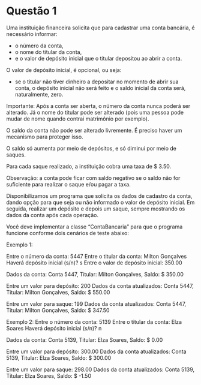 # Questão 1


Uma instituição financeira solicita que para cadastrar uma conta bancária, é necessário informar:
- o número da conta, 
- o nome do titular da conta, 
- e o valor de depósito inicial que o titular depositou ao abrir a conta.

O valor de depósito inicial, é opcional, ou seja: 
- se o titular não tiver dinheiro a depositar no momento de abrir sua conta, o depósito inicial não será feito e o saldo inicial da conta será, naturalmente, zero.

Importante: Após a conta ser aberta, o número da conta nunca poderá ser alterado. Já o nome do titular pode ser alterado (pois uma pessoa pode mudar de nome quando contrai matrimônio por exemplo).

O saldo da conta não pode ser alterado livremente. É preciso haver um mecanismo para proteger isso. 

O saldo só aumenta por meio de depósitos, e só diminui por meio de saques. 

Para cada saque realizado, a instituição cobra uma taxa de $ 3.50. 

Observação: a conta pode ficar com saldo negativo se o saldo não for suficiente para realizar o saque e/ou pagar a taxa.

Disponibilizamos um programa que solicita os dados de cadastro da conta, dando opção para que seja ou não
informado o valor de depósito inicial. Em seguida, realizar um depósito e depois um saque, sempre
mostrando os dados da conta após cada operação.

Você deve implementar a classe “ContaBancaria” para que o programa funcione conforme dois cenários de teste abaixo:

Exemplo 1:

Entre o número da conta: 5447
Entre o titular da conta: Milton Gonçalves
Haverá depósito inicial (s/n)? s
Entre o valor de depósito inicial: 350.00

Dados da conta:
Conta 5447, Titular: Milton Gonçalves, Saldo: $ 350.00

Entre um valor para depósito: 200
Dados da conta atualizados:
Conta 5447, Titular: Milton Gonçalves, Saldo: $ 550.00

Entre um valor para saque: 199
Dados da conta atualizados:
Conta 5447, Titular: Milton Gonçalves, Saldo: $ 347.50

Exemplo 2:
Entre o número da conta: 5139
Entre o titular da conta: Elza Soares
Haverá depósito inicial (s/n)? n

Dados da conta:
Conta 5139, Titular: Elza Soares, Saldo: $ 0.00

Entre um valor para depósito: 300.00
Dados da conta atualizados:
Conta 5139, Titular: Elza Soares, Saldo: $ 300.00

Entre um valor para saque: 298.00
Dados da conta atualizados:
Conta 5139, Titular: Elza Soares, Saldo: $ -1.50

